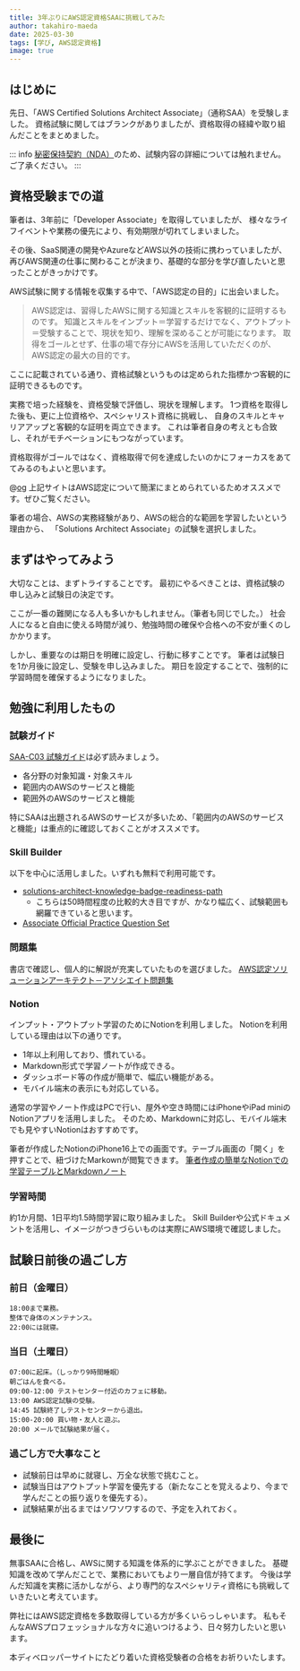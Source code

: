 ```yaml
---
title: 3年ぶりにAWS認定資格SAAに挑戦してみた
author: takahiro-maeda
date: 2025-03-30
tags: [学び, AWS認定資格]
image: true
---
```


## はじめに
先日、「AWS Certified Solutions Architect Associate」（通称SAA）を受験しました。
資格試験に関してはブランクがありましたが、資格取得の経緯や取り組んだことをまとめました。

::: info
[秘密保持契約（NDA）](https://aws.amazon.com/jp/certification/certification-agreement/)のため、試験内容の詳細については触れません。ご了承ください。
:::

## 資格受験までの道

筆者は、3年前に「Developer Associate」を取得していましたが、
様々なライフイベントや業務の優先により、有効期限が切れてしまいました。

その後、SaaS関連の開発やAzureなどAWS以外の技術に携わっていましたが、
再びAWS関連の仕事に関わることが決まり、基礎的な部分を学び直したいと思ったことがきっかけです。

AWS試験に関する情報を収集する中で、「AWS認定の目的」に出会いました。

>AWS認定は、習得したAWSに関する知識とスキルを客観的に証明するものです。
>知識とスキルをインプット＝学習するだけでなく、アウトプット＝受験することで、現状を知り、理解を深めることが可能になります。
>取得をゴールとせず、仕事の場で存分にAWSを活用していただくのが、AWS認定の最大の目的です。

 ここに記載されている通り、資格試験というものは定められた指標かつ客観的に証明できるものです。

 実務で培った経験を、資格受験で評価し、現状を理解します。
 1つ資格を取得した後も、更に上位資格や、スペシャリスト資格に挑戦し、
 自身のスキルとキャリアアップと客観的な証明を両立できます。
 これは筆者自身の考えとも合致し、それがモチベーションにもつながっています。

 資格取得がゴールではなく、資格取得で何を達成したいのかにフォーカスをあててみるのもよいと思います。

 @[og](https://www.aboutamazon.jp/news/aws/the-benefit-of-aws-certification-to-improve-cloud-skill)
 上記サイトはAWS認定について簡潔にまとめられているためオススメです。ぜひご覧ください。

筆者の場合、AWSの実務経験があり、AWSの総合的な範囲を学習したいという理由から、
「Solutions Architect Associate」の試験を選択しました。

## まずはやってみよう
大切なことは、まずトライすることです。
最初にやるべきことは、資格試験の申し込みと試験日の決定です。

ここが一番の難関になる人も多いかもしれません。（筆者も同じでした。）
社会人になると自由に使える時間が減り、勉強時間の確保や合格への不安が重くのしかかります。

しかし、重要なのは期日を明確に設定し、行動に移すことです。
筆者は試験日を1か月後に設定し、受験を申し込みました。
期日を設定することで、強制的に学習時間を確保するようになりました。

## 勉強に利用したもの

### 試験ガイド
[SAA-C03 試験ガイド](https://d1.awsstatic.com/ja_JP/training-and-certification/docs-sa-assoc/AWS-Certified-Solutions-Architect-Associate_Exam-Guide.pdf)は必ず読みましょう。
- 各分野の対象知識・対象スキル
- 範囲内のAWSのサービスと機能
- 範囲外のAWSのサービスと機能

特にSAAは出題されるAWSのサービスが多いため、「範囲内のAWSのサービスと機能」は重点的に確認しておくことがオススメです。

### Skill Builder
以下を中心に活用しました。いずれも無料で利用可能です。
- [solutions-architect-knowledge-badge-readiness-path](https://explore.skillbuilder.aws/learn/learning-plans/1044/solutions-architect-knowledge-badge-readiness-path)
  - こちらは50時間程度の比較的大き目ですが、かなり幅広く、試験範囲も網羅できていると思います。
- [Associate Official Practice Question Set](https://explore.skillbuilder.aws/learn/courses/13269/aws-certified-solutions-architect-associate-official-practice-question-set-saa-c03-ri-ben-yu)

### 問題集
書店で確認し、個人的に解説が充実していたものを選びました。
[AWS認定ソリューションアーキテクト－アソシエイト問題集](https://www.ric.co.jp/book/e-books/detail/2550)

### Notion
インプット・アウトプット学習のためにNotionを利用しました。
Notionを利用している理由は以下の通りです。
- 1年以上利用しており、慣れている。
- Markdown形式で学習ノートが作成できる。
- ダッシュボード等の作成が簡単で、幅広い機能がある。
- モバイル端末の表示にも対応している。

通常の学習やノート作成はPCで行い、屋外や空き時間にはiPhoneやiPad miniのNotionアプリを活用しました。
そのため、Markdownに対応し、モバイル端末でも見やすいNotionはおすすめです。

筆者が作成したNotionのiPhone16上での画面です。テーブル画面の「開く」を押すことで、紐づけたMarkownが閲覧できます。
[筆者作成の簡単なNotionでの学習テーブルとMarkdownノート](/img/blogs/2025/0330_aws_saa_certification/iphone_notion_screenshot.png)


### 学習時間
約1か月間、1日平均1.5時間学習に取り組みました。
Skill Builderや公式ドキュメントを活用し、イメージがつきづらいものは実際にAWS環境で確認しました。

## 試験日前後の過ごし方
### 前日（金曜日）
```
18:00まで業務。
整体で身体のメンテナンス。
22:00には就寝。
```

### 当日（土曜日）
```
07:00に起床。（しっかり9時間睡眠）
朝ごはんを食べる。
09:00-12:00 テストセンター付近のカフェに移動。
13:00 AWS認定試験の受験。
14:45 試験終了しテストセンターから退出。
15:00-20:00 買い物・友人と遊ぶ。
20:00 メールで試験結果が届く。
```

### 過ごし方で大事なこと
- 試験前日は早めに就寝し、万全な状態で挑むこと。
- 試験当日はアウトプット学習を優先する（新たなことを覚えるより、今まで学んだことの振り返りを優先する）。
- 試験結果が出るまではソワソワするので、予定を入れておく。

## 最後に
無事SAAに合格し、AWSに関する知識を体系的に学ぶことができました。
基礎知識を改めて学んだことで、業務においてもより一層自信が持てます。
今後は学んだ知識を実務に活かしながら、より専門的なスペシャリティ資格にも挑戦していきたいと考えています。

弊社にはAWS認定資格を多数取得している方が多くいらっしゃいます。
私もそんなAWSプロフェッショナルな方々に追いつけるよう、日々努力したいと思います。

本ディベロッパーサイトにたどり着いた資格受験者の合格をお祈りいたします。
